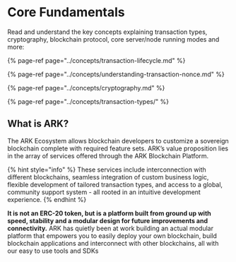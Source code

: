 # Core Fundamentals

Read and understand the key concepts explaining transaction types, cryptography, blockchain protocol, core server/node running modes and more:

{% page-ref page="../concepts/transaction-lifecycle.md" %}

{% page-ref page="../concepts/understanding-transaction-nonce.md" %}

{% page-ref page="../concepts/cryptography.md" %}

{% page-ref page="../concepts/transaction-types/" %}

## What is ARK?

The ARK Ecosystem allows blockchain developers to customize a sovereign blockchain complete with required feature sets. ARK’s value proposition lies in the array of services offered through the ARK Blockchain Platform. 

{% hint style="info" %}
These services include interconnection with different blockchains, seamless integration of custom business logic, flexible development of tailored transaction types, and access to a global, community support system - all rooted in an intuitive development experience.
{% endhint %}

**It is not an ERC-20 token, but is a platform built from ground up with speed, stability and a modular design for future improvements and connectivity.** ARK has quietly been at work building an actual modular platform that empowers you to easily deploy your own blockchain, build blockchain applications and interconnect with other blockchains, all with our easy to use tools and SDKs

